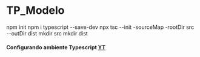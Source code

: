 # TP_Modelo

npm init
npm i typescript --save-dev
npx tsc --init -sourceMap -rootDir src --outDir dist
mkdir src
mkdir dist
#### Configurando ambiente Typescript [YT ](https://www.youtube.com/watch?v=_cbT-K1oHXM)